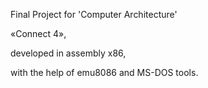 Final Project for 'Computer Architecture'

«Connect 4», 

developed in assembly x86, 

with the help of emu8086 and MS-DOS tools.
